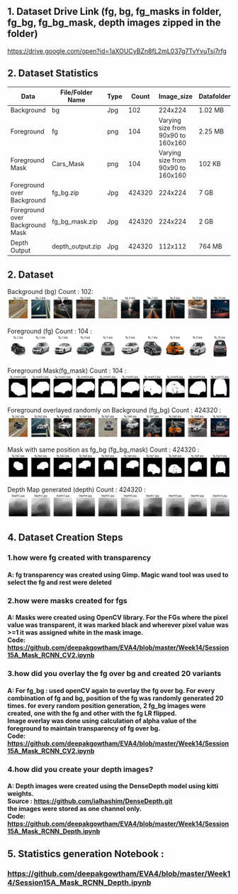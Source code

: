 ## 1. Dataset Drive Link (fg, bg, fg_masks in folder, fg_bg, fg_bg_mask, depth images zipped in the folder)
https://drive.google.com/open?id=1aXOUCyBZn8fL2mL037g7TvYvuTsj7rfg

## 2. Dataset Statistics

| Data | File/Folder Name | Type |Count | Image_size | Datafolder_size | Mean | std |
|---|---|---|---|---|---|---|---|
| Background | bg | Jpg | 102 | 224x224 | 1.02 MB |  |   |
| Foreground | fg | png | 104 | Varying size from 90x90 to 160x160 | 2.25 MB |  |   |
| Foreground Mask | Cars_Mask | png | 104 | Varying size from 90x90 to 160x160 | 102 KB |  |   |
| Foreground over Background | fg_bg.zip | Jpg | 424320 | 224x224 | 7 GB | [0.3931, 0.3785, 0.3606] | [0.1965, 0.1813, 0.1779] |
| Foreground over Background Mask | fg_bg_mask.zip | Jpg | 424320 | 224x224 | 2 GB | [0.1630] | [0.3598] |
| Depth Output | depth_output.zip | Jpg | 424320 | 112x112 | 764 MB | [0.0878] | [0.0157] |


## 2. Dataset

Background (bg)  Count : 102:
![bg](https://github.com/deepakgowtham/EVA4/blob/master/Week14/Images/bg.png)



Foreground (fg) Count : 104 :
![fg](https://github.com/bikash-bhoi/eva4/blob/master/Session15/images/fg.png)



Foreground Mask(fg_mask) Count : 104 :
![fg_mask](https://github.com/bikash-bhoi/eva4/blob/master/Session15/images/fg_mask.png)



Foreground overlayed randomly on Background (fg_bg) Count : 424320 :
![fg_bg](https://github.com/bikash-bhoi/eva4/blob/master/Session15/images/fg_bg.png)



Mask with same position as fg_bg (fg_bg_mask) Count : 424320 :
![fg_bg_mask](https://github.com/bikash-bhoi/eva4/blob/master/Session15/images/fg_bg_mask.png)



Depth Map generated (depth) Count : 424320 :
![depth](https://github.com/bikash-bhoi/eva4/blob/master/Session15/images/depth.png)


## 4. Dataset Creation Steps

### 1.how were fg created with transparency
#### A: fg transparency was created using Gimp. Magic wand tool was used to select the fg and rest were deleted
### 2.how were masks created for fgs
#### A: Masks were created using OpenCV library. For the FGs where the pixel value was transparent, it was marked black and wherever pixel value was >=1 it was assigned white in the mask image. <br>Code: https://github.com/deepakgowtham/EVA4/blob/master/Week14/Session15A_Mask_RCNN_CV2.ipynb
### 3.how did you overlay the fg over bg and created 20 variants
#### A: For fg_bg : used openCV again to overlay the fg over bg. For every combination of fg and bg, position of the fg was randomly generated 20 times. for every random position generation, 2 fg_bg images were created, one with the fg and other with the fg LR flipped.<br> Image overlay was done using calculation of alpha value of the foreground to maintain transparency of fg over bg.<br> Code: https://github.com/deepakgowtham/EVA4/blob/master/Week14/Session15A_Mask_RCNN_CV2.ipynb
### 4.how did you create your depth images? 
#### A: Depth images were created using the DenseDepth model using kitti weights. <br>Source : https://github.com/ialhashim/DenseDepth.git <br> the images were stored as one channel only.<br> Code: https://github.com/deepakgowtham/EVA4/blob/master/Week14/Session15A_Mask_RCNN_Depth.ipynb

## 5. Statistics generation Notebook : 
### https://github.com/deepakgowtham/EVA4/blob/master/Week14/Session15A_Mask_RCNN_Depth.ipynb
